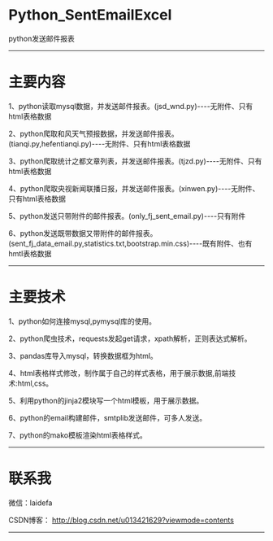 # Python_SentEmailExcel
python发送邮件报表

------------------------------------------------------------------------------------------------------------------------------------------
# 主要内容
1、python读取mysql数据，并发送邮件报表。(jsd_wnd.py)----无附件、只有html表格数据

2、python爬取和风天气预报数据，并发送邮件报表。(tianqi.py,hefentianqi.py)----无附件、只有html表格数据

3、python爬取统计之都文章列表，并发送邮件报表。(tjzd.py)----无附件、只有html表格数据

4、python爬取央视新闻联播日报，并发送邮件报表。(xinwen.py)----无附件、只有html表格数据

5、python发送只带附件的邮件报表。(only_fj_sent_email.py)----只有附件

6、python发送既带数据又带附件的邮件报表。(sent_fj_data_email.py,statistics.txt,bootstrap.min.css)----既有附件、也有hmtl表格数据

-----------------------------------------------------------------------------------------------------------------------------------------
# 主要技术
1、python如何连接mysql,pymysql库的使用。

2、python爬虫技术，requests发起get请求，xpath解析，正则表达式解析。

3、pandas库导入mysql，转换数据框为html。

4、html表格样式修改，制作属于自己的样式表格，用于展示数据,前端技术:html,css。

5、利用python的jinja2模块写一个html模板，用于展示数据。

6、python的email构建邮件，smtplib发送邮件，可多人发送。

7、python的mako模板渲染html表格样式。

-----------------------------------------------------------------------------------------------------------------------------------------
# 联系我

微信：laidefa

CSDN博客： http://blog.csdn.net/u013421629?viewmode=contents

----------------------------------------------------------------------------------------------------------------------------------------



